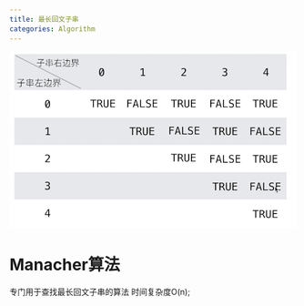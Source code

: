 ```yaml
---
title: 最长回文子串
categories: Algorithm
---
```


![image.png](../../assets/algo/hve6cy/1644459879891-1db0f2c3-be22-4e63-bbe6-fdc1713d054d.png)



# Manacher算法

专门用于查找最长回文子串的算法 时间复杂度O(n);
